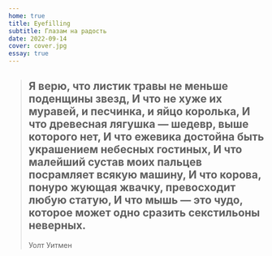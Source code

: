 ```yaml
---
home: true
title: Eyefilling
subtitle: Глазам на радость
date: 2022-09-14
cover: cover.jpg
essay: true
---
```


> ## Я верю, что листик травы не меньше поденщины звезд, И что не хуже их муравей, и песчинка, и яйцо королька, И что древесная лягушка — шедевр, выше которого нет, И что ежевика достойна быть украшением небесных гостиных, И что малейший сустав моих пальцев посрамляет всякую машину, И что корова, понуро жующая жвачку, превосходит любую статую, И что мышь — это чудо, которое может одно сразить секстильоны неверных.
> 
> Уолт Уитмен



